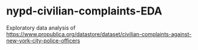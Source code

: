 # nypd-civilian-complaints-EDA
Exploratory data analysis of https://www.propublica.org/datastore/dataset/civilian-complaints-against-new-york-city-police-officers
